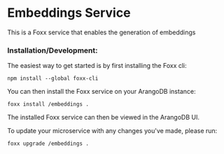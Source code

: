 # Embeddings Service

This is a Foxx service that enables the generation of embeddings

### Installation/Development:
The easiest way to get started is by first installing the Foxx
cli:

```npm install --global foxx-cli```

You can then install the Foxx service on your ArangoDB instance:

```foxx install /embeddings .```

The installed Foxx service can then be viewed in the ArangoDB UI.

To update your microservice with any changes you've made, please run:

```foxx upgrade /embeddings .```